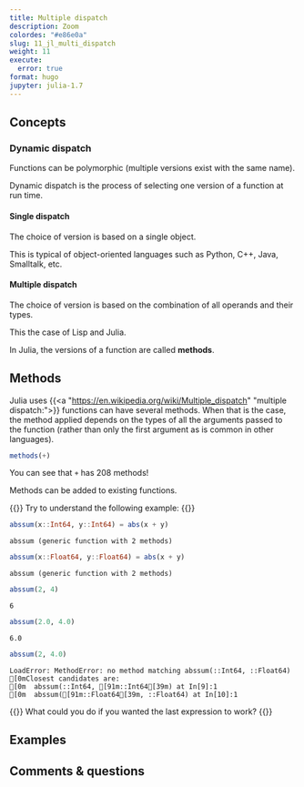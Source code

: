 ```yaml
---
title: Multiple dispatch
description: Zoom
colordes: "#e86e0a"
slug: 11_jl_multi_dispatch
weight: 11
execute:
  error: true
format: hugo
jupyter: julia-1.7
---
```




## Concepts

### Dynamic dispatch

Functions can be polymorphic (multiple versions exist with the same name).

Dynamic dispatch is the process of selecting one version of a function at run time.

#### Single dispatch

The choice of version is based on a single object.

This is typical of object-oriented languages such as Python, C++, Java, Smalltalk, etc.

#### Multiple dispatch

The choice of version is based on the combination of all operands and their types.

This the case of Lisp and Julia.

In Julia, the versions of a function are called **methods**.

## Methods

Julia uses {{<a "https://en.wikipedia.org/wiki/Multiple_dispatch" "multiple dispatch:">}} functions can have several methods. When that is the case, the method applied depends on the types of all the arguments passed to the function (rather than only the first argument as is common in other languages).

``` julia
methods(+)
```

You can see that `+` has 208 methods!

Methods can be added to existing functions.

{{<exo>}}
Try to understand the following example:
{{</exo>}}

``` julia
abssum(x::Int64, y::Int64) = abs(x + y)
```

    abssum (generic function with 2 methods)

``` julia
abssum(x::Float64, y::Float64) = abs(x + y)
```

    abssum (generic function with 2 methods)

``` julia
abssum(2, 4)
```

    6

``` julia
abssum(2.0, 4.0)
```

    6.0

``` julia
abssum(2, 4.0)
```

    LoadError: MethodError: no method matching abssum(::Int64, ::Float64)
    [0mClosest candidates are:
    [0m  abssum(::Int64, [91m::Int64[39m) at In[9]:1
    [0m  abssum([91m::Float64[39m, ::Float64) at In[10]:1

{{<exo>}}
What could you do if you wanted the last expression to work?
{{</exo>}}

## Examples

## Comments & questions
